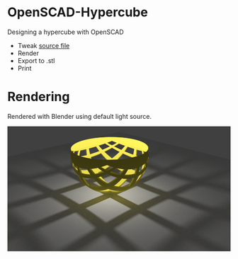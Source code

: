 # OpenSCAD-Hypercube
Designing a hypercube with OpenSCAD  

* Tweak [source file](openscad/hypercube.scad)
* Render
* Export to .stl
* Print

# Rendering

Rendered with Blender using default light source.

![Blender cycles render](images/Hypercube-v0.1.png)
